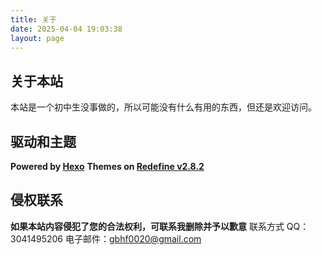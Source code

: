 ```yaml
---
title: 关于
date: 2025-04-04 19:03:38
layout: page
---
```

## 关于本站
本站是一个初中生没事做的，所以可能没有什么有用的东西，但还是欢迎访问。
## 驱动和主题
**Powered by [Hexo](https://hexo.io)**
**Themes on [Redefine v2.8.2](https://github.com/EvanNotFound/hexo-theme-redefine)**
## 侵权联系
**如果本站内容侵犯了您的合法权利，可联系我删除并予以歉意**
联系方式
QQ：3041495206
电子邮件：gbhf0020@gmail.com

